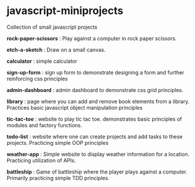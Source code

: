# javascript-miniprojects
Collection of small javascript projects

**rock-paper-scissors** : Play against a computer in rock paper scissors.

**etch-a-sketch** : Draw on a small canvas.

**calculator** : simple calculator

**sign-up-form** : sign up form to demonstrate designing a form and further reinforcing css principles

**admin-dashboard** : admin dashboard to demonstrate css grid principles.

**library** : page where you can add and remove book elements from a library. Practices basic javascript object manipulation principles

**tic-tac-toe** : website to play tic tac toe. demonstrates basic principles of modules and factory functions.

**todo-list** : website where one can create projects and add tasks to these projects. Practicing simple OOP principles

**weather-app** : Simple website to display weather information for a location. Practicing utilization of APIs.

**battleship** : Game of battleship where the player plays against a computer. Primarily practicing simple TDD principles.